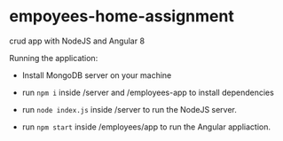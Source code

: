 # empoyees-home-assignment
crud app with NodeJS and Angular 8

Running the application:

* Install MongoDB server on your machine

* run ```npm i``` inside /server and /employees-app to install dependencies

* run ```node index.js``` inside /server to run the NodeJS server.

* run ```npm start``` inside /employees/app to run the Angular appliaction.
